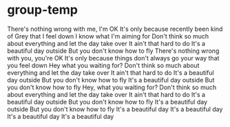 # group-temp

There's nothing wrong with me, I'm OK
It's only because recently been kind of Grey that I feel down
I know what I'm aiming for
Don't think so much about everything and let the day take over
It ain't that hard to do
It's a beautiful day outside
But you don't know how to fly
There's nothing wrong with you, you're OK
It's only because things don't always go your way that you feel down
Hey what you waiting for?
Don't think so much about everything and let the day take over
It ain't that hard to do
It's a beautiful day outside
But you don't know how to fly
It's a beautiful day outside
But you don't know how to fly
Hey, what you waiting for?
Don't think so much about everything and let the day take over
It ain't that hard to do
It's a beautiful day outside
But you don't know how to fly
It's a beautiful day outside
But you don't know how to fly
It's a beautiful day
It's a beautiful day
It's a beautiful day
It's a beautiful day